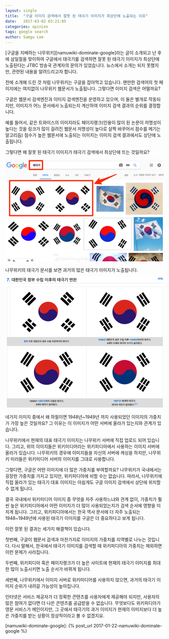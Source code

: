```yaml
---
layout: single
title:  "구글 이미지 검색에서 잘못 된 태극기 이미지가 최상단에 노출되는 이유"
date:   2017-03-02 03:21:05
categories: opinion
tags: google search
author: Samgu Lee
---
```

[구글을 지배하는 나무위키][namuwiki-dominate-google]라는 글이 소개되고 난 후에 삼일절을 맞이하여 구글에서 태극기를 검색하면 잘못 된 태극기 이미지가 최상단에 노출된다는 JTBC 방송국 관계자의 문의가 있었습니다. 뉴스에서 소개는 되지 못했지만, 관련된 내용을 알려드리고자 합니다.

전에 소개해 드린 것 처럼 나무위키는 구글을 잡아먹고 있습니다. 왠만한 검색어의 첫 페이지에는 여지없이 나무위키 웹문서가 노출됩니다. 그렇다면 이미지 검색은 어떨까요?

구글은 웹문서 검색엔진과 이미지 검색엔진을 운영하고 있으며, 이 둘은 별개로 작동되지만, 이미지가 어느 문서에서 노출되는지 계산하여 이미지 검색 결과의 순위를 결정합니다.

예를 들어서, 같은 트와이스의 이미지라도 페이지랭크(인용이 많이 된 논문이 저명성이 높다는 것을 링크가 많이 걸려진 웹문서 저명성이 높다로 살짝 바꾸어서 점수를 메기는 알고리듬) 점수가 높은 웹문서에 노출되는 이미지는 이미지 검색 결과에서도 상단에 노출됩니다.

그렇다면 왜 잘못 된 태극기 이미지가 태극기 검색에서 최상단에 뜨는 것일까요?

![구글에서 태극기로 검색할 때의 이미지들](/assets/xxxxxxxxxxxx-2017-03-02-xxxxxx-11-40-44.png)

나무위키의 태극기 문서를 보면 과거의 많은 태극기 이미지가 노출됩니다.

![나무위키에 소개 된 태극기 이미지들](/assets/xxxxxxxxxxxx-2017-03-02-xxxxxx-11.46.28.png)

네가지 이미지 중에서 왜 하필이면 1948년~1949년 까지 사용되었던 이미지의 가중치가 가장 높은 것일까요? 그 이유는 이 이미지가 어떤 서버에 올라가 있는지와 관계가 있습니다.

나무위키에서 현재의 대표 태극기 이미지는 나무위키 서버에 직접 업로드 되어 있습니다. 그리고, 위의 이미지들은 위키미디어라는 위키피디아에서 사용하는 이미지 서버에 올라가 있습니다. 나무위키의 경우에 이미지들을 자신의 서버에 캐싱을 하지만, 나무위키 미러들은 위키미디어 서버의 이미지를 그대로 사용합니다.

그렇다면, 구글은 어떤 이미지에 더 많은 가중치를 부여할까요? 나무위키가 국내에서는 굉장한 가중치를 가지고 있지만, 위키피디아에 비할 수는 없습니다. 따라서, 나무위키에 직접 올라가 있는 태극기 대표 이미지는 아쉽게도 구글 이미지 검색에서 상단에 위치할 수 없게 됩니다.

결국 국내에서 위키미디어 이미지 중 무엇을 자주 사용하느냐와 관계 없이, 가중치가 훨씬 높은 위키피디아에서 어떤 이미지가 더 많이 사용되었는지가 검색 순서에 영향을 미치게 됩니다. 그리고, 위키피디아에서는 한국 역사 문서에 더 자주 노출되는 1948~1949년에 사용된 태극기 이미지를 구글은 더 중요하다고 보게 됩니다.

이런 잘못 된 결과는 세가지 해결책이 있습니다.

첫번째, 구글이 웹문서 검색과 마찬가지로 이미지의 가중치를 지역별로 나누는 것입니다. 다시 말해서, 한국에서 태극기 이미지를 검색할 때 위키피디아의 가중치는 제외하면 이런 문제가 사라집니다.

두번째, 위키피디아 혹은 페이지랭크가 더 높은 사이트에 현재의 태극기 이미지를 최대한 많이 노출시키면 노출 순서가 바뀌게 됩니다.

세번째, 나무위키에서 이미지 서버로 위키미디어를 사용하지 않으면, 과거의 태극기 이미지 순위가 내려갈 가능성이 높아집니다.

인터넷은 서비스 제공자가 더 정확한 콘텐츠를 사용자에게 제공해야 되지만, 사용자의 많은 참여가 없다면 더 나은 콘텐츠를 공급받을 수 없습니다. 무엇보다도 위키피디아가 영문 서비스가 메인이지만, 그 곳에서 태극기의 과거 이미지가 현재의 이미지보다 더 높은 가중치를 받는 상황이 정상적이라고 볼 수 없겠지요.

[namuwiki-dominate-google]: {% post_url 2017-01-22-namuwiki-dominate-google %}
